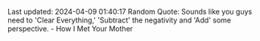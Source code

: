 Last updated: 2024-04-09 01:40:17
Random Quote: Sounds like you guys need to 'Clear Everything,' 'Subtract' the negativity and 'Add' some perspective. - How I Met Your Mother